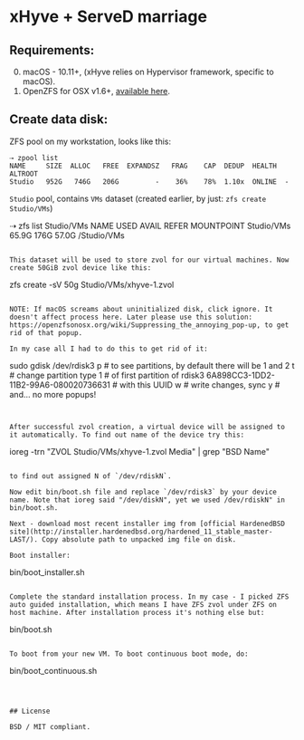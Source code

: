 # xHyve + ServeD marriage


## Requirements:

0. macOS - 10.11+, (xHyve relies on Hypervisor framework, specific to macOS).
1. OpenZFS for OSX v1.6+, [available here](https://openzfsonosx.org/wiki/Downloads).


## Create data disk:

ZFS pool on my workstation, looks like this:

```
⇢ zpool list
NAME     SIZE  ALLOC   FREE  EXPANDSZ   FRAG    CAP  DEDUP  HEALTH  ALTROOT
Studio   952G   746G   206G         -    36%    78%  1.10x  ONLINE  -
```

`Studio` pool, contains `VMs` dataset (created earlier, by just: `zfs create Studio/VMs`)

⇢ zfs list Studio/VMs
NAME         USED  AVAIL  REFER  MOUNTPOINT
Studio/VMs  65.9G   176G  57.0G  /Studio/VMs
```

This dataset will be used to store zvol for our virtual machines. Now create 50GiB zvol device like this:

```
zfs create -sV 50g Studio/VMs/xhyve-1.zvol
```

NOTE: If macOS screams about uninitialized disk, click ignore. It doesn't affect process here. Later please use this solution: https://openzfsonosx.org/wiki/Suppressing_the_annoying_pop-up, to get rid of that popup.

In my case all I had to do this to get rid of it:

```
sudo gdisk /dev/rdisk3
p # to see partitions, by default there will be 1 and 2
t # change partition type
1 # of first partition of rdisk3
6A898CC3-1DD2-11B2-99A6-080020736631 # with this UUID
w # write changes, sync
y # and… no more popups!
```


After successful zvol creation, a virtual device will be assigned to it automatically. To find out name of the device try this:

```
ioreg -trn "ZVOL Studio/VMs/xhyve-1.zvol Media" | grep "BSD Name"
```

to find out assigned N of `/dev/rdiskN`.

Now edit bin/boot.sh file and replace `/dev/rdisk3` by your device name. Note that ioreg said "/dev/diskN", yet we used /dev/rdiskN" in bin/boot.sh.

Next - download most recent installer img from [official HardenedBSD site](http://installer.hardenedbsd.org/hardened_11_stable_master-LAST/). Copy absolute path to unpacked img file on disk.

Boot installer:

```
bin/boot_installer.sh
```

Complete the standard installation process. In my case - I picked ZFS auto guided installation, which means I have ZFS zvol under ZFS on host machine. After installation process it's nothing else but:

```
bin/boot.sh
```

To boot from your new VM. To boot continuous boot mode, do:

```
bin/boot_continuous.sh
```



## License

BSD / MIT compliant.

